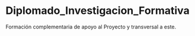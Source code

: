 # Diplomado_Investigacion_Formativa
Formación complementaria de apoyo al Proyecto y transversal a este.
